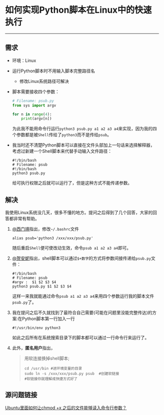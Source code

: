 
# 如何实现Python脚本在Linux中的快速执行
---
## 需求

- 环境：Linux
- 运行Python脚本时不用输入脚本完整路径名
  - 修改Linux系统路径可解决

- 脚本需要接收四个参数：

    ```Python 3
    # Filename: psub.py
    from sys import argv

    for n in range(4):
        print(argv[n])
    ```
    为此我不能用命令行运行`python3 psub.py a1 a2 a3 a4`来实现，因为我的四个参数都是被`Shell`传给了`python3`而不是传给`psub`。
- 我当时还不清楚Python脚本可以直接在文件头部加上一句话来选择解释器，考虑过新建一个Shell脚本来代替手动输入文件路径：
    ```Shell Script
    #!/bin/bash
    # Filename: psub
    #!/bin/bash
    python3 psub.py
    ```
  给可执行权限之后就可以运行了，但是这种方式不能传递参数。

## 解决

我使用Linux系统没几天，很多不懂的地方。提问之后得到了几个回答，大家的回答都非常有帮助。

1. [@西门靖](https://www.zhihu.com/people/fangjzh/activities)指出，修改`~/.bashrc`文件

    ```shell script
    alias psub='python3 /xxx/xxx/psub.py'
    ```

    随后重启`Shell`便可使改动生效，命令`psub a1 a2 a3 a4`即可。


2. [@贺安妮](https://www.zhihu.com/people/he-a-ni/activities)指出，shell脚本可以通过`$+数字`的方式将参数间接传递给`psub.py`文件：
    ```Shell Script
    #!/bin/bash
    # Filename: psub
    #argv :  $1 $2 $3 $4 
    python3 psub.py $1 $2 $3 $4
    ```
    这样一来我就能通过命令`psub a1 a2 a3 a4`来用四个参数运行我的脚本文件`psub.py`了。

3. 我在提问之后不久就找到了最符合自己需要(可能在问题里没能完整传达)的方案:在Python脚本第一行加入一行
    ```Shell Script
    #!/usr/bin/env python3
    ```
    如此之后所有在系统搜索目录下的脚本都可以通过一行命令行来运行了。

4. 此外，**匿名用户**指出，
    >用软连接换掉shell脚本;
    >```Shell Script
    >cd /usr/bin #进环境变量的目录
    >sudo ln -s /xxx/xxx/psub.py psub  #创建软链接
    >#软链接你就理解成快捷方式好了
    >```

## 源问题链接
[Ubuntu里面如何让chmod +x 之后的文件能够读入命令行参数？](https://www.zhihu.com/question/268778527)